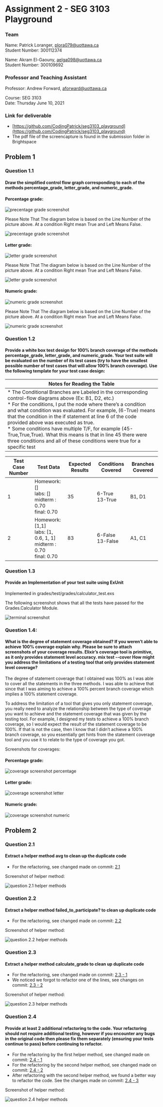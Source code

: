 # Assignment 2 - SEG 3103 Playground

### Team

Name: Patrick Loranger, plora079@uottawa.ca<br>
Student Number: 300112374<br>

Name: Akram El-Gaouny, aelga098@uottawa.ca<br>
Student Number: 300109692

### Professor and Teaching Assistant

Professor: Andrew Forward, aforward@uottawa.ca<br>

Course: SEG 3103<br>
Date: Thursday June 10, 2021

### Link for deliverable

* [https://github.com/CodingPatrick/seg3103_playground](https://github.com/CodingPatrick/seg3103_playground)
* The pdf file of the screencapture is found in the submission folder in Brightspace

## Problem 1

### Question 1.1
#### Draw the simplified control flow graph corresponding to each of the methods percentage_grade, letter_grade, and numeric_grade.

#### Percentage grade:

![precentage grade screenshot](assets/percentage_grade.png)

Please Note That The diagram below is based on the Line Number of the picture above.
At a condition Right mean True and Left Means False.

![precentage grade screenshot](assets/percentage_grade_diagram.png)

#### Letter grade:

![letter grade screenshot](assets/letter_grade.png)

Please Note That The diagram below is based on the Line Number of the picture above.
At a condition Right mean True and Left Means False.

![letter grade screenshot](assets/letter_grade_diagram.png)

#### Numeric grade:

![numeric grade screenshot](assets/numeric_grade.png)

Please Note That The diagram below is based on the Line Number of the picture above.
At a condition Right mean True and Left Means False.

![numeric grade screenshot](assets/numeric_grade_diagram.png)

### Question 1.2
#### Provide a white box test design for 100% branch coverage of	the methods percentage_grade, letter_grade, and numeric_grade. Your test suite will be evaluated	on the	number of its	test cases (try to have the smallest possible number of test cases	that will allow	 100% branch	coverage). Use the following template for	 your test case	design:

| Notes for Reading the Table |
| --- |
| * The Conditional Branches are Labeled in the corresponding control-flow diagrams above (Ex: B1, D2, etc.) <br>* For the conditions, I put the node where there’s a condition and what condition was evaluated. For example, (6-True) means that the condition in the if statement at line 6 of the code provided above was executed as true. <br> * Some conditions have multiple T/F, for example (45-True,True,True). What this means is that in line 45 there were three conditions and all of these conditions were true for a specific test |

| Test Case Number | Test Data | Expected Results | Conditions Covered | Branches Covered |
| --- | --- | --- | --- | --- |
| 1 | Homework: []<br>labs: []<br>midterm : 0.70<br>final: 0.70 | 35 | 6-True<br>13-True | B1, D1 |
| 2 | Homework: [1,1]<br>labs: [1, 0.6, 1, 1]<br>midterm : 0.70<br>final: 0.70 | 83 | 6-False<br>13-False | A1, C1 |

### Question 1.3
#### Provide an Implementation of your test suite using ExUnit

Implemented in grades/test/grades/calculator_test.exs

The following screenshot shows that all the tests have passed for the Grades.Calculator Module.

![terminal screenshot](assets/terminal.png)

### Question 1.4:  
#### What is the degree of statement coverage obtained? If you weren’t able to achieve 100% coverage explain why. Please be sure to attach screenshots of your coverage results. Elixir’s coverage tool is primitive, as it only provides statement level accuracy. mix test --cover How might you address the limitations of a testing tool that only provides statement level coverage?

The degree of statement coverage that I obtained was 100% as I was able to cover all the statements in the three methods. I was able to achieve that since that I was aiming to achieve a 100% percent branch coverage which implies a 100% statement coverage.

To address the limitation of a tool that gives you only statement coverage, you really need to analyze the relationship between the type of coverage you want to achieve and the statement coverage that was given by the testing tool. For example, I designed my tests to achieve a 100% branch coverage, so I would expect the result of the statement coverage to be 100%. If that is not the case, then I know that I didn’t achieve a 100% branch coverage, so you essentially get hints from the statement coverage tool and you use it to relate to the type of coverage you got.

Screenshots for coverages:

#### Percentage grade:

![coverage screenshot percentage](assets/coverage_percentage.png)

#### Letter grade: 

![coverage screenshot letter](assets/coverage_letter.png)

#### Numeric grade:

![coverage screenshot numeric](assets/coverage_numeric.png)

## Problem 2

### Question 2.1
#### Extract a helper method avg to clean up the duplicate code

* For the refactoring, see changed made on commit: [2.1](https://github.com/CodingPatrick/seg3103_playground/commit/c0cf11fda5dec44e1967f77384103ff19eaf61a3#diff-e4af7700659190dcf094daede863a09f5533c5e3d74c1eea4679f71c94c394c9)

Screenshot of helper method:

![question 2.1 helper methods](assets/problem2_question1.png)

### Question 2.2
#### Extract a helper method failed_to_participate? to clean up duplicate code

* For the refactoring, see changed made on commit: [2.2](https://github.com/CodingPatrick/seg3103_playground/commit/3a1ffdd0533ce0dba98caa200906af72381906fb#diff-e4af7700659190dcf094daede863a09f5533c5e3d74c1eea4679f71c94c394c9)

Screenshot of helper method:

![question 2.2 helper methods](assets/problem2_question2.png)

### Question 2.3
#### Extract a helper method calculate_grade to clean up duplicate code

* For the refactoring, see changed made on commit: [2.3 - 1](https://github.com/CodingPatrick/seg3103_playground/commit/1084c5545c07711eeb9d814dcfc1eaf75b674995#diff-e4af7700659190dcf094daede863a09f5533c5e3d74c1eea4679f71c94c394c9)
* We noticed we forgot to refactor one of the lines, see changes on commit: [2.3 - 2](https://github.com/CodingPatrick/seg3103_playground/commit/411dae4529a75881b8ff3735a06c5fa2a95d6c0d#diff-e4af7700659190dcf094daede863a09f5533c5e3d74c1eea4679f71c94c394c9)

Screenshot of helper method:

![question 2.3 helper methods](assets/problem2_question3.png)

### Question 2.4 
#### Provide at least 2 additional refactoring to the code. Your refactoring should not require additional testing, however if you encounter any bugs in the original code then please fix them separately (ensuring your tests continue to pass) before continuing to refactor.

* For the refactoring by the first helper method, see changed made on commit: [2.4 - 1](https://github.com/CodingPatrick/seg3103_playground/commit/0e30a057576bab30cf12fca4f5445d22e475ad1d#diff-e4af7700659190dcf094daede863a09f5533c5e3d74c1eea4679f71c94c394c9)
* For the refactoring by the second helper method, see changed made on commit: [2.4 - 2](https://github.com/CodingPatrick/seg3103_playground/commit/5f35b7a82c9922f8927e1bddd76eea1150e34943#diff-e4af7700659190dcf094daede863a09f5533c5e3d74c1eea4679f71c94c394c9)
* After refactoring with the second helper method, we found a better way to refactor the code. See the changes made on commit: [2.4 - 3](https://github.com/CodingPatrick/seg3103_playground/commit/70029cfb93dd8e84d08661af5d5bb9018400473f#diff-e4af7700659190dcf094daede863a09f5533c5e3d74c1eea4679f71c94c394c9)

Screenshot of helper method:

![question 2.4 helper methods](assets/problem2_question4.png)
